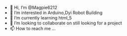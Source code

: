 - 👋 Hi, I’m @Magpie6212
- 👀 I’m interested in Arduino,Dyi Robot Building 
- 🌱 I’m currently learning html_5 
- 💞️ I’m looking to collaborate on still looking for a project
- 📫 How to reach me ...

<!---
Magpie6212/Magpie6212 is a ✨ special ✨ repository because its `README.md` (this file) appears on your GitHub profile.
You can click the Preview link to take a look at your changes.
--->
